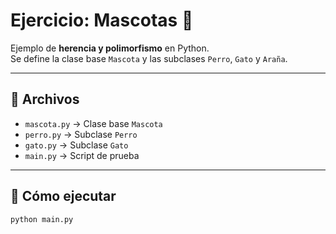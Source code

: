 # Ejercicio: Mascotas 🐾

Ejemplo de **herencia y polimorfismo** en Python.  
Se define la clase base `Mascota` y las subclases `Perro`, `Gato` y `Araña`.

---

## 📂 Archivos

- `mascota.py` → Clase base `Mascota`
- `perro.py` → Subclase `Perro`
- `gato.py` → Subclase `Gato`
- `main.py` → Script de prueba

---

## 🚀 Cómo ejecutar

```bash
python main.py
